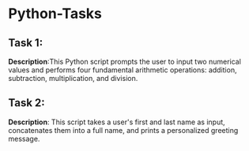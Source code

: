 # Python-Tasks

## Task 1: 
**Description**:This Python script prompts the user to input two numerical values and performs four fundamental arithmetic operations: addition, subtraction, multiplication, and division.


## Task 2:
**Description**: This script takes a user's first and last name as input, concatenates them into a full name, and prints a personalized greeting message.
